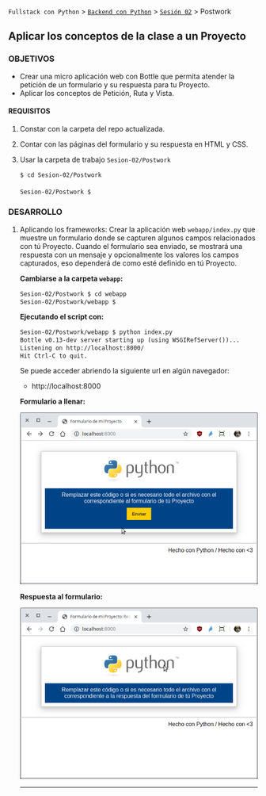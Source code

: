 `Fullstack con Python` > [`Backend con Python`](../../Readme.md) > [`Sesión 02`](../Readme.md) > Postwork
## Aplicar los conceptos de la clase a un Proyecto

### OBJETIVOS
 - Crear una micro aplicación web con Bottle que permita atender la petición de un formulario y su respuesta para tu Proyecto.
 - Aplicar los conceptos de Petición, Ruta y Vista.

#### REQUISITOS
1. Constar con la carpeta del repo actualizada.
1. Contar con las páginas del formulario y su respuesta en HTML y CSS.
1. Usar la carpeta de trabajo `Sesion-02/Postwork`

   ```sh
   $ cd Sesion-02/Postwork

   Sesion-02/Postwork $
   ```

### DESARROLLO
1. Aplicando los frameworks: Crear la aplicación web `webapp/index.py` que muestre un formulario donde se capturen algunos campos relacionados con tú Proyecto. Cuando el formulario sea enviado, se mostrará una respuesta con un mensaje y opcionalmente los valores los campos capturados, eso dependerá de como esté definido en tú Proyecto.

   __Cambiarse a la carpeta `webapp`:__
   ```console
   Sesion-02/Postwork $ cd webapp
   Sesion-02/Postwork/webapp $
   ```

   __Ejecutando el script con:__

   ```console
   Sesion-02/Postwork/webapp $ python index.py
   Bottle v0.13-dev server starting up (using WSGIRefServer())...
   Listening on http://localhost:8000/
   Hit Ctrl-C to quit.
   ```

   Se puede acceder abriendo la siguiente url en algún navegador:
   - http://localhost:8000

   __Formulario a llenar:__

   ![Vista del formulario a llenar de tú Proyecto](assets/formulario.png)

   __Respuesta al formulario:__

   ![Vista del la respuesta después de haber llenado el formulario](assets/formulario-respuesta.png)
   ***
